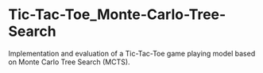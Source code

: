 # Tic-Tac-Toe_Monte-Carlo-Tree-Search
Implementation and evaluation of a Tic-Tac-Toe game playing model based on Monte Carlo Tree Search (MCTS). 
